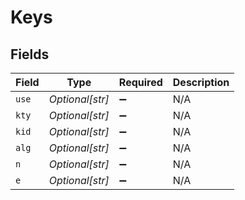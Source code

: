 # Keys


## Fields

| Field              | Type               | Required           | Description        |
| ------------------ | ------------------ | ------------------ | ------------------ |
| `use`              | *Optional[str]*    | :heavy_minus_sign: | N/A                |
| `kty`              | *Optional[str]*    | :heavy_minus_sign: | N/A                |
| `kid`              | *Optional[str]*    | :heavy_minus_sign: | N/A                |
| `alg`              | *Optional[str]*    | :heavy_minus_sign: | N/A                |
| `n`                | *Optional[str]*    | :heavy_minus_sign: | N/A                |
| `e`                | *Optional[str]*    | :heavy_minus_sign: | N/A                |